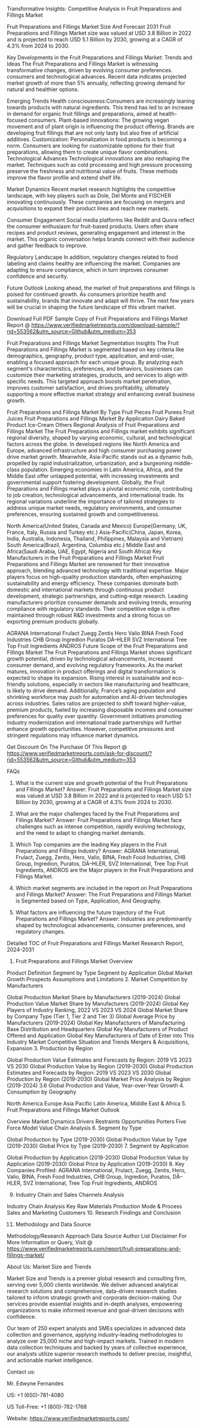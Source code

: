 Transformative Insights: Competitive Analysis in Fruit Preparations and Fillings Market


Fruit Preparations and Fillings Market Size And Forecast 2031
Fruit Preparations and Fillings Market size was valued at USD 3.8 Billion in 2022 and is projected to reach USD 5.1 Billion by 2030, growing at a CAGR of 4.3% from 2024 to 2030.

Key Developments in the Fruit Preparations and Fillings Market: Trends and Ideas
The Fruit Preparations and Fillings Market is witnessing transformative changes, driven by evolving consumer preferences. consumers and technological advances. Recent data indicates projected market growth of more than 5% annually, reflecting growing demand for natural and healthier options.

Emerging Trends
Health consciousness:Consumers are increasingly leaning towards products with natural ingredients. This trend has led to an increase in demand for organic fruit fillings and preparations, aimed at health-focused consumers.
Plant-based innovations: The growing vegan movement and of plant origin is influencing the product offering. Brands are developing fruit fillings that are not only tasty but also free of artificial additives.
Customization: Personalization in food products is becoming a norm. Consumers are looking for customizable options for their fruit preparations, allowing them to create unique flavor combinations.
Technological Advances
Technological innovations are also reshaping the market. Techniques such as cold processing and high pressure processing preserve the freshness and nutritional value of fruits. These methods improve the flavor profile and extend shelf life.

Market Dynamics
Recent market research highlights the competitive landscape, with key players such as Dole, Del Monte and FISCHER innovating continuously. These companies are focusing on mergers and acquisitions to expand their product lines and reach new markets.

Consumer Engagement
Social media platforms like Reddit and Quora reflect the consumer enthusiasm for fruit-based products. Users often share recipes and product reviews, generating engagement and interest in the market. This organic conversation helps brands connect with their audience and gather feedback to improve.

Regulatory Landscape
In addition, regulatory changes related to food labeling and claims healthy are influencing the market. Companies are adapting to ensure compliance, which in turn improves consumer confidence and security.

Future Outlook
Looking ahead, the market of fruit preparations and fillings is poised for continued growth. As consumers prioritize health and sustainability, brands that innovate and adapt will thrive. The next few years will be crucial in shaping the future landscape of this vibrant market.

Download Full PDF Sample Copy of Fruit Preparations and Fillings Market Report @ https://www.verifiedmarketreports.com/download-sample/?rid=553562&utm_source=Github&utm_medium=353

Fruit Preparations and Fillings Market Segmentation Insights
The Fruit Preparations and Fillings Market is segmented based on key criteria like demographics, geography, product type, application, and end-user, enabling a focused approach for each unique group. By analyzing each segment's characteristics, preferences, and behaviors, businesses can customize their marketing strategies, products, and services to align with specific needs. This targeted approach boosts market penetration, improves customer satisfaction, and drives profitability, ultimately supporting a more effective market strategy and enhancing overall business growth.

Fruit Preparations and Fillings Market By Type
Fruit Pieces
Fruit Purees
Fruit Juices
Fruit Preparations and Fillings Market By Application
Dairy
Baked Product
Ice-Cream
Others
Regional Analysis of Fruit Preparations and Fillings Market
The Fruit Preparations and Fillings market exhibits significant regional diversity, shaped by varying economic, cultural, and technological factors across the globe. In developed regions like North America and Europe, advanced infrastructure and high consumer purchasing power drive market growth. Meanwhile, Asia-Pacific stands out as a dynamic hub, propelled by rapid industrialization, urbanization, and a burgeoning middle-class population. Emerging economies in Latin America, Africa, and the Middle East offer untapped potential, with increasing investments and governmental support fostering development. Globally, the Fruit Preparations and Fillings market plays a pivotal economic role, contributing to job creation, technological advancements, and international trade. Its regional variations underline the importance of tailored strategies to address unique market needs, regulatory environments, and consumer preferences, ensuring sustained growth and competitiveness.

North America(United States, Canada and Mexico)
Europe(Germany, UK, France, Italy, Russia and Turkey etc.)
Asia-Pacific(China, Japan, Korea, India, Australia, Indonesia, Thailand, Philippines, Malaysia and Vietnam)
South America(Brazil, Argentina, Columbia etc.)
Middle East and Africa(Saudi Arabia, UAE, Egypt, Nigeria and South Africa)
Key Manufacturers in the Fruit Preparations and Fillings Market
Fruit Preparations and Fillings Market are renowned for their innovative approach, blending advanced technology with traditional expertise. Major players focus on high-quality production standards, often emphasizing sustainability and energy efficiency. These companies dominate both domestic and international markets through continuous product development, strategic partnerships, and cutting-edge research. Leading manufacturers prioritize consumer demands and evolving trends, ensuring compliance with regulatory standards. Their competitive edge is often maintained through robust R&D investments and a strong focus on exporting premium products globally.

AGRANA International
Frulact
Zuegg
Zentis
Hero
Valio
BINA
Fresh Food Industries
CHB Group
Ingredion
Puratos
DÃ–HLER
SVZ International
Tree Top Fruit Ingredients
ANDROS
Future Scope of the Fruit Preparations and Fillings Market
The Fruit Preparations and Fillings Market shows significant growth potential, driven by technological advancements, increased consumer demand, and evolving regulatory frameworks. As the market matures, innovation in product offerings and digital transformation is expected to shape its expansion. Rising interest in sustainable and eco-friendly solutions, especially in sectors like manufacturing and healthcare, is likely to drive demand. Additionally, France’s aging population and shrinking workforce may push for automation and AI-driven technologies across industries. Sales ratios are projected to shift toward higher-value, premium products, fueled by increasing disposable incomes and consumer preferences for quality over quantity. Government initiatives promoting industry modernization and international trade partnerships will further enhance growth opportunities. However, competitive pressures and stringent regulations may influence market dynamics.

Get Discount On The Purchase Of This Report @ https://www.verifiedmarketreports.com/ask-for-discount/?rid=553562&utm_source=Github&utm_medium=353

FAQs
1. What is the current size and growth potential of the Fruit Preparations and Fillings Market?
Answer: Fruit Preparations and Fillings Market size was valued at USD 3.8 Billion in 2022 and is projected to reach USD 5.1 Billion by 2030, growing at a CAGR of 4.3% from 2024 to 2030.

2. What are the major challenges faced by the Fruit Preparations and Fillings Market?
Answer: Fruit Preparations and Fillings Market face challenges such as intense competition, rapidly evolving technology, and the need to adapt to changing market demands.

3. Which Top companies are the leading Key players in the Fruit Preparations and Fillings Industry?
Answer: AGRANA International, Frulact, Zuegg, Zentis, Hero, Valio, BINA, Fresh Food Industries, CHB Group, Ingredion, Puratos, DÃ–HLER, SVZ International, Tree Top Fruit Ingredients, ANDROS are the Major players in the Fruit Preparations and Fillings Market.

4. Which market segments are included in the report on Fruit Preparations and Fillings Market?
Answer: The Fruit Preparations and Fillings Market is Segmented based on Type, Application, And Geography.

5. What factors are influencing the future trajectory of the Fruit Preparations and Fillings Market?
Answer: Industries are predominantly shaped by technological advancements, consumer preferences, and regulatory changes.

Detailed TOC of Fruit Preparations and Fillings Market Research Report, 2024-2031
1. Fruit Preparations and Fillings Market Overview

Product Definition
Segment by Type
Segment by Application
Global Market Growth Prospects
Assumptions and Limitations
2. Market Competition by Manufacturers

Global Production Market Share by Manufacturers (2019-2024)
Global Production Value Market Share by Manufacturers (2019-2024)
Global Key Players of Industry Ranking, 2022 VS 2023 VS 2024
Global Market Share by Company Type (Tier 1, Tier 2 and Tier 3)
Global Average Price by Manufacturers (2019-2024)
Global Key Manufacturers of Manufacturing Base Distribution and Headquarters
Global Key Manufacturers of Product Offered and Application
Global Key Manufacturers of Date of Enter into This Industry
Market Competitive Situation and Trends
Mergers & Acquisitions, Expansion
3. Production by Region

Global Production Value Estimates and Forecasts by Region: 2019 VS 2023 VS 2030
Global Production Value by Region (2019-2030)
Global Production Estimates and Forecasts by Region: 2019 VS 2023 VS 2030
Global Production by Region (2019-2030)
Global Market Price Analysis by Region (2019-2024) 3.6 Global Production and Value, Year-over-Year Growth
4. Consumption by Geography

North America
Europe
Asia Pacific
Latin America, Middle East & Africa
5. Fruit Preparations and Fillings Market Outlook

Overview
Market Dynamics
Drivers
Restraints
Opportunities
Porters Five Force Model
Value Chain Analysis 
6. Segment by Type

Global Production by Type (2019-2030)
Global Production Value by Type (2019-2030)
Global Price by Type (2019-2030)
7. Segment by Application

Global Production by Application (2019-2030)
Global Production Value by Application (2019-2030)
Global Price by Application (2019-2030)
8. Key Companies Profiled: AGRANA International, Frulact, Zuegg, Zentis, Hero, Valio, BINA, Fresh Food Industries, CHB Group, Ingredion, Puratos, DÃ–HLER, SVZ International, Tree Top Fruit Ingredients, ANDROS

9. Industry Chain and Sales Channels Analysis

Industry Chain Analysis
Key Raw Materials
Production Mode & Process
Sales and Marketing
Customers
10. Research Findings and Conclusion

11. Methodology and Data Source

Methodology/Research Approach
Data Source
Author List
Disclaimer
For More Information or Query, Visit @ https://www.verifiedmarketreports.com/report/fruit-preparations-and-fillings-market/

About Us: Market Size and Trends

Market Size and Trends is a premier global research and consulting firm, serving over 5,000 clients worldwide. We deliver advanced analytical research solutions and comprehensive, data-driven research studies tailored to inform strategic growth and corporate decision-making. Our services provide essential insights and in-depth analyses, empowering organizations to make informed revenue and goal-driven decisions with confidence.

Our team of 250 expert analysts and SMEs specializes in advanced data collection and governance, applying industry-leading methodologies to analyze over 25,000 niche and high-impact markets. Trained in modern data collection techniques and backed by years of collective experience, our analysts utilize superior research methods to deliver precise, insightful, and actionable market intelligence.

Contact us:

Mr. Edwyne Fernandes

US: +1 (650)-781-4080

US Toll-Free: +1 (800)-782-1768

Website: https://www.verifiedmarketreports.com/
